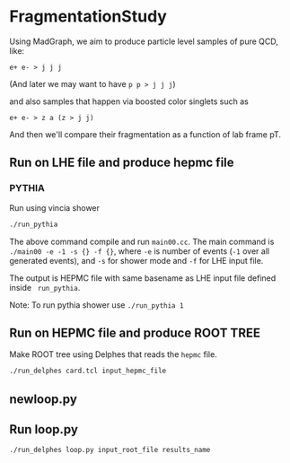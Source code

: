 # FragmentationStudy

Using MadGraph, we aim to produce particle level samples of pure QCD, like:

```
e+ e- > j j j
```

(And later we may want to have `p p > j j j`)

and also samples that happen via boosted color singlets such as

```
e+ e- > z a (z > j j)
```

And then we'll compare their fragmentation as a function of lab frame pT.


## Run on LHE file and produce hepmc file

<!--### HERWIG

1. Read an input file (config file) and creates a run file named `LHE.run`
    ```bash
    cd scripts
    ./herwig.sh read herwig_lhe.in
    ```
2. Once `LHE.run` file is created, the next step reads the run file and generates events. The result is saved in an `hepmc` file.
    ```bash
    ./scripts/herwig.sh run LHE.run -N 50000
    ```-->

### PYTHIA

Run using vincia shower
```bash
./run_pythia
```

The above command compile and run `main00.cc`. The main command is `./main00 -e -1 -s {} -f {}`, where `-e` is number of events (`-1` over all generated events), and `-s` for shower mode and `-f` for LHE input file.

The output is HEPMC file with same basename as LHE input file defined inside ` run_pythia`.

Note: To run pythia shower use `./run_pythia 1`


## Run on HEPMC file and produce ROOT TREE


Make ROOT tree using Delphes that reads the `hepmc` file.
```bash
./run_delphes card.tcl input_hepmc_file
```

## newloop.py

## Run loop.py

```bash
./run_delphes loop.py input_root_file results_name
```
